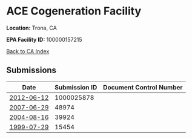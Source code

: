 # ACE Cogeneration Facility

**Location:** Trona, CA

**EPA Facility ID:** 100000157215

[Back to CA Index](../../index.md)

## Submissions

| Date | Submission ID | Document Control Number |
|------|--------------|-------------------------|
| [2012-06-12](submissions/1000025878.md) | 1000025878 |  |
| [2007-06-29](submissions/48974.md) | 48974 |  |
| [2004-08-16](submissions/39924.md) | 39924 |  |
| [1999-07-29](submissions/15454.md) | 15454 |  |
